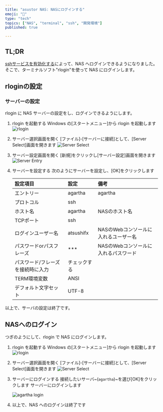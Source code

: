 ```yaml
---
title: "asustor NAS: NASにログインする"
emoji: "🍆"
type: "tech"
topics: ["NAS", "terminal", "ssh", "開発環境"]
published: true

---
```


## TL;DR

[sshサービスを有効化する](nas-terminal_init-01)によって、NAS へログインできるようになりました。
そこで、ターミナルソフト"rlogin"を使って NAS にログインします。

## rloginの設定

### サーバーの設定

rlogin に NAS サーバーの設定をし、ログインできるようにします。

1. rlogin を起動する
   Windows の[スタートメニュー]から rlogin を起動します
   ![rlogin](https://i.imgur.com/DdoEVa5l.jpg)

2. サーバー選択画面を開く
  [ファイル]-[サーバーに接続]として、[Server Select]画面を開きます
   ![Server Select](https://i.imgur.com/oYrXkFdl.jpg)

3. サーバー設定画面を開く
  [新規]をクリックし[サーバー設定]画面を開きます
   ![Server Entry](https://i.imgur.com/3u8egrR.jpg)

4. サーバーを設定する
   次のようにサーバーを設定し、[OK]をクリックします

   |設定項目|設定|備考|
   |:----|:----|:----|
   |エントリー|agartha| agartha   |NASのホスト名を入れておきます|
   |プロトコル|ssh||
   |ホスト名| agartha  |NASのホスト名|
   |TCPポート|ssh||
   |ログインユーザー名| atsushifx |NASのWebコンソールに入れるユーザー名|
   |パスワードorパスフレーズ|***|NASのWebコンソールに入れるパスワード|
   |パスワード/フレーズを接続時に入力|チェックする||
   |TERM環境変数|ANSI||
   |デフォルト文字セット|UTF-8||

以上で、サーバの設定は終了です。

## NASへのログイン

つぎのようにして、rlogin で NAS にログインします。

1. rlogin を起動する
   Windows の[スタートメニュー]から rlogin を起動します
   ![rlogin](https://i.imgur.com/DdoEVa5l.jpg)

2. サーバー選択画面を開く
  [ファイル]-[サーバーに接続]として、[Server Select]画面を開きます
   ![Server Select](https://i.imgur.com/FUCaiDH.jpg)

3. サーバーにログインする
   接続したいサーバ~(`agartha`)~を選び[OK]をクリックします
   サーバーにログインします

   ![agartha login](https://i.imgur.com/T3RbWzQ.jpg)

4. 以上で、NAS へのログインは終了です
